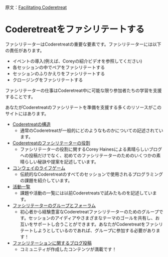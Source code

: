 原文：[Facilitating Coderetreat](http://coderetreat.org/facilitating)

# Coderetreatをファシリテートする
ファシリテーターはCoderetreatの重要な要素です。ファシリテーターには以下の責任があります。

* イベントの導入(例えば、Coreyの紹介ビデオを参照してください)
* 各セッションの中でペアをファシリテートする
* セッションのふりかえりをファシリテートする
* クロージングをファシリテートする

ファシリテーターの仕事はCoderetreat中に可能な限り参加者たちの学習を支援することです。

あなたがCoderetreatのファシリテートを準備を支援する多くのリソースがこのサイトにはあります。

* [Coderetreatの構造](http://coderetreat.org/facilitating/structure-of-a-coderetreat)
	* 通常のCoderetreatが一般的にどのようなものかについての記述されています。
* [Coderetreatのファシリテーターの役割](http://coderetreat.org/profiles/blogs/on-the-role-of-the-coderetreat-facilitator)
	* ファシリテーターの役割に関するCorey Hainesによる素晴らしいブログへの投稿だけでなく、初めてのファシリテーターのためのいくつかの素晴らしい秘訣や提案を記述しています。
* [コンウェイのライフゲーム](http://coderetreat.org/gol)
	* 伝統的なCoderetreatのすべてのセッションで使用されるプログラミングの課題を紹介しています。
* [活動一覧](http://coderetreat.org/facilitating/activity-catalog)
	* 課題や活動の一覧には以前Coderetreatsで試みたものを記述しています。
* [ファシリテーターのグループとフォーラム](http://coderetreat.org/group/facilitators)
	* 初心者から経験豊富なCoderetreatファシリテーターのためのグループです。セッションのアイディアやさまざまなテーマのゴールを共有し、お互いをサポートし合うことができます。あなたがCoderetreatをファシリテートしようとしているのであれば、グループに参加する必要があります！
* [ファシリテーションに関するブログ投稿](http://coderetreat.org/profiles/blog/list?tag=facilitation)
	* コミュニティが作成したコンテンツが満載です！